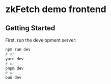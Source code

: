 # zkFetch demo frontend

## Getting Started

First, run the development server:

```bash
npm run dev
# or
yarn dev
# or
pnpm dev
# or
bun dev
```
